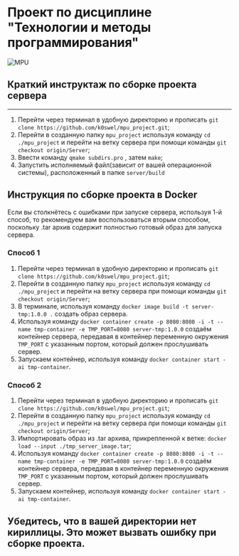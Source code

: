 # Проект по дисциплине "Технологии и методы программирования"
![MPU](https://sun9-63.userapi.com/impg/0jYhtK5zxK1Aqd7cYGzFRw568Z0QtIVyzzafQQ/FBofYU7PV0s.jpg?size=1156x230&quality=95&sign=ee3b68fc621f72472d670a7545082a48&type=album)

## Краткий инструктаж по сборке проекта сервера

***
1. Перейти через терминал в удобную директорию и прописать ```git clone https://github.com/k0swel/mpu_project.git```;
2. Перейти в созданную папку ```mpu_project``` используя команду ```cd ./mpu_project``` и перейти на ветку сервера при помощи команды ```git checkout origin/Server```;
3. Ввести команду ```qmake subdirs.pro``` , затем ```make```;
4. Запустить исполняемый файл(зависит от вашей операционной системы), расположенный в папке ```server/build```

## Инструкция по сборке проекта в Docker
Если вы столкнётесь с ошибками при запуске сервера, используя 1-й способ, то рекомендуем вам воспользоваться вторым способом, поскольку .tar архив содержит полностью готовый образ для запуска сервера.
### Способ 1
1. Перейти через терминал в удобную директорию и прописать ```git clone https://github.com/k0swel/mpu_project.git```;
2. Перейти в созданную папку ```mpu_project``` используя команду ```cd ./mpu_project``` и перейти на ветку сервера при помощи команды ```git checkout origin/Server```;
3. В терминале, используя команду ```docker image build -t server-tmp:1.0.0 .``` создать образ сервера.
4. Используя команду ```docker container create -p 8080:8080 -i -t --name tmp-container -e TMP_PORT=8080 server-tmp:1.0.0``` создаём контейнер сервера, передавая в контейнер переменную окружения ```TMP_PORT``` с указанным портом, который должен прослушивать сервер.
5. Запускаем контейнер, используя команду ```docker container start -ai tmp-container```.
### Способ 2
1. Перейти через терминал в удобную директорию и прописать ```git clone https://github.com/k0swel/mpu_project.git```;
2. Перейти в созданную папку ```mpu_project``` используя команду ```cd ./mpu_project``` и перейти на ветку сервера при помощи команды ```git checkout origin/Server```;
3. Импортировать образ из .tar архива, прикрепленной к ветке: ```docker load --input ./tmp_server_image.tar```;
4. Используя команду ```docker container create -p 8080:8080 -i -t --name tmp-container -e TMP_PORT=8080 server-tmp:1.0.0``` создаём контейнер сервера, передавая в контейнер переменную окружения ```TMP_PORT``` с указанным портом, который должен прослушивать сервер.
5. Запускаем контейнер, используя команду ```docker container start -ai tmp-container```.
## Убедитесь, что в вашей директории нет кириллицы. Это может вызвать ошибку при сборке проекта.
